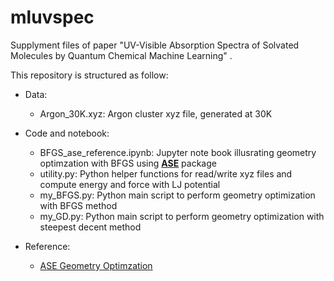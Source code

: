 # mluvspec
Supplyment files of paper "UV-Visible Absorption Spectra of Solvated Molecules by Quantum Chemical Machine Learning" . 

This repository is structured as follow:
* Data:
    * Argon_30K.xyz: Argon cluster xyz file, generated at 30K
    
* Code and notebook:
  * BFGS_ase_reference.ipynb: Jupyter note book illusrating geometry optimzation with BFGS using [**ASE**](https://wiki.fysik.dtu.dk/ase/) package
  * utility.py: Python helper functions for read/write xyz files and compute energy and force with LJ potential
  * my_BFGS.py: Python main script to perform geometry optimization with BFGS method
  * my_GD.py: Python main script to perform geometry optimization with steepest decent method
  
* Reference:
   * [ASE Geometry Optimzation](https://wiki.fysik.dtu.dk/ase/ase/optimize.html)
